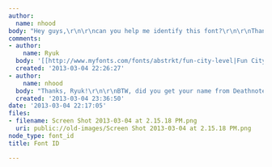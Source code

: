 ```yaml
---
author:
  name: nhood
body: "Hey guys,\r\n\r\ncan you help me identify this font?\r\n\r\nThanks!"
comments:
- author:
    name: Ryuk
  body: '[[http://www.myfonts.com/fonts/abstrkt/fun-city-level|Fun City Level 2]]'
  created: '2013-03-04 22:26:27'
- author:
    name: nhood
  body: "Thanks, Ryuk!\r\n\r\nBTW, did you get your name from Deathnote?"
  created: '2013-03-04 23:36:50'
date: '2013-03-04 22:17:05'
files:
- filename: Screen Shot 2013-03-04 at 2.15.18 PM.png
  uri: public://old-images/Screen Shot 2013-03-04 at 2.15.18 PM.png
node_type: font_id
title: Font ID

---
```

